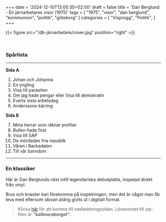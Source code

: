 +++
date = '2024-12-10T13:05:35+02:00'
draft = false
title = 'Dan Berglund - En järnarbetares visor (1975)'
tags = [
    "1975",
    "visor",
    "dan berglund",
    "kommunism",
    "politik",
    "göteborg"
]
categories = [
    "Visprogg",
    "Politik",
]
+++

{{< figure src="/db-järnarbetare/cover.jpg" position="right" >}}

<br>

### Spårlista

---

**Sida A**

1. Johan och Johanna
2. En yngling
3. Visa till parasiten
4. Om jag hade pengar eller Visa till demokratin
5. Everts sista arbetsdag
6. Anderssons kärring

**Sida B**

7. Mina herrar som räknar profiter
8. Bullen hade firat
9. Visa till SAP
10. De mördades fria republik
11. Våren i Backadalen
12. Till vår barndom

---

### En klassiker

Här är Dan Berglunds näst intill legendariska debutplatta, inspelad direkt från vinyl. 

Brus och knaster kan förekomma på inspelningen, men det är något man får leva med eftersom skivan aldrig givits ut i digitalt format.

>Klicka [här](https://mega.nz/file/z3gWlKaa#HV51Cki8etcboWaHBIaq-KxjvCx4Gv_JMsp7SKcEp7A) för att komma till nedladdningssidan. Lösenordet till zip-filen är **"kallmoraberget"**.